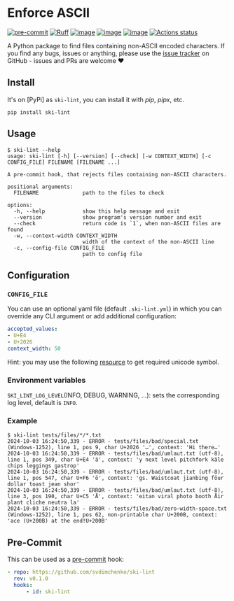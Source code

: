 # Enforce ASCII

<!-- markdownlint-disable MD013 -->

[![pre-commit](https://img.shields.io/badge/pre--commit-enabled-brightgreen?logo=pre-commit&logoColor=white)](https://github.com/pre-commit/pre-commit)
[![Ruff](https://img.shields.io/endpoint?url=https://raw.githubusercontent.com/astral-sh/ruff/main/assets/badge/v2.json)](https://github.com/astral-sh/ruff)
[![image](https://img.shields.io/pypi/v/ruff.svg)](https://pypi.python.org/pypi/ski-lint)
[![image](https://img.shields.io/pypi/l/ruff.svg)](https://github.com/svdimchenko/ski-lint/blob/main/LICENSE)
[![image](https://img.shields.io/pypi/pyversions/ruff.svg)](https://pypi.python.org/pypi/ski-lint)
[![Actions status](https://github.com/astral-sh/ruff/workflows/CI/badge.svg)](https://github.com/astral-sh/ruff/actions)

<!-- markdownlint-restore -->

A Python package to find files containing non-ASCII encoded characters.
If you find any bugs, issues or anything, please use the [issue tracker](https://github.com/svdimchenko/ski-lint/issues)
on GitHub - issues and PRs are welcome ❤️

## Install

It's on [PyPi] as `ski-lint`, you can install it with _pip_, _pipx_, etc.

```shell
pip install ski-lint
```

## Usage

```shell
$ ski-lint --help
usage: ski-lint [-h] [--version] [--check] [-w CONTEXT_WIDTH] [-c CONFIG_FILE] FILENAME [FILENAME ...]

A pre-commit hook, that rejects files containing non-ASCII characters.

positional arguments:
  FILENAME              path to the files to check

options:
  -h, --help            show this help message and exit
  --version             show program's version number and exit
  --check               return code is `1`, when non-ASCII files are found
  -w, --context-width CONTEXT_WIDTH
                        width of the context of the non-ASCII line
  -c, --config-file CONFIG_FILE
                        path to config file
```

## Configuration

### `CONFIG_FILE`

You can use an optional yaml file (default `.ski-lint.yml`) in which you can override any CLI argument
or add additional configuration:

```yml title=".ski-lint.yml"
accepted_values:
- U+E4
- U+2026
context_width: 50
```

Hint: you may use the following [resource](https://www.compart.com/en/unicode) to get required unicode symbol.

### Environment variables

`SKI_LINT_LOG_LEVEL`(INFO, DEBUG, WARNING, ...): sets the corresponding log level, default is `INFO`.

### Example

```shell
$ ski-lint tests/files/*/*.txt
2024-10-03 16:24:50,339 - ERROR - tests/files/bad/special.txt (Windows-1252), line 1, pos 9, char U+2026 '…', context: 'Hi there…'
2024-10-03 16:24:50,339 - ERROR - tests/files/bad/umlaut.txt (utf-8), line 1, pos 349, char U+E4 'ä', context: 'y next level pitchfork käle chips leggings gastrop'
2024-10-03 16:24:50,339 - ERROR - tests/files/bad/umlaut.txt (utf-8), line 1, pos 547, char U+F6 'ö', context: 'gs. Waistcoat jianbing föur dollar toast jean shor'
2024-10-03 16:24:50,339 - ERROR - tests/files/bad/umlaut.txt (utf-8), line 3, pos 190, char U+C5 'Å', context: 'eitan viral photo booth Åir plant cliche neutra la'
2024-10-03 16:24:50,339 - ERROR - tests/files/bad/zero-width-space.txt (Windows-1252), line 1, pos 62, non-printable char U+200B, context: 'ace (U+200B) at the end!U+200B'
```

## Pre-Commit

This can be used as a [pre-commit](https://pre-commit.com/) hook:

```yaml
- repo: https://github.com/svdimchenko/ski-lint
  rev: v0.1.0
  hooks:
      - id: ski-lint
```
